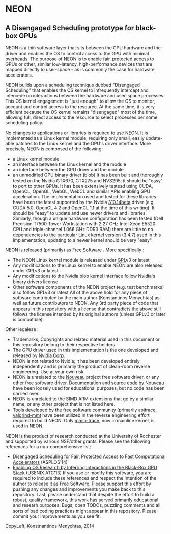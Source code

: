 NEON
==============
A Disengaged Scheduling prototype for black-box GPUs
--------------

NEON is a thin software layer that sits between the GPU hardware and
the driver and enables the OS to control access to the GPU with minimal
overheads. The purpose of NEON is to enable fair, protected access to GPUs
or other, similar low-latency, high-performance devices that are mapped
directly to user-space - as is commonly the case for hardware accelerators.

NEON builds upon a scheduling technique dubbed "Disengaged Scheduling"
that enables the OS kernel to infrequently intercept and intercede on
interactions between the hardware and user-space processes. This OS kernel
engagement is "just enough" to allow the OS to monitor, account and control
access to the resource. At the same time, it is very efficient because the
OS kernel remains "disengaged" most of the time, allowing full, direct
access to the resource to select processes per some scheduling policy.

No changes to applications or libraries is required to use NEON.
It is implemented as a Linux kernel module, requiring only small, easily
update-able patches to the Linux kernel and the GPU's driver interface.
More precisely, NEON is composed of the following:
- a Linux kernel module
- an interface between the Linux kernel and the module
- an interface between the GPU driver and the module
- an unmodified GPU binary driver (blob)
It has been built and thoroughly tested on the Nvidia GTX670, GTX275 and
NVS295; it should be "easy" to port to other GPUs. It has been extensively
testesd using CUDA, OpenCL, OpenGL, WebGL, WebCL and similar APIs enabling
GPU acceleration. The implementation used and tested for these libraries
have been the latest supported by the Nvidia
[310.14beta](http://www.nvidia.com/download/driverResults.aspx/50101)
driver (e.g. CUDA 5.0, OpenGL 4.2 and OpenCL 1.1 at the time of this
writing). It should be "easy" to update and use newer drivers and libraries.
Similarly, though a unique hardware configuration has been tested
(Dell Precision T7500 Tower Workstation with 2.27 GHz Intel Xeon E5520
CPU and triple-channel 1.066 GHz DDR3 RAM)
there are little to no dependencies to the particular Linux kernel version
([3.4.7](http://ftp.kernel.org/pub/linux/kernel/v3.x/linux-3.4.7.tar.xz))
used in this implementation; updating to a newer kernel should be very
"easy".

NEON is released (primarily) as
[Free Software](http://www.fsf.org)
. More specifically :
- The NEON Linux kernel module is released under
[GPL](http://www.gnu.org/licenses/gpl.html)v3 or latest
- Any modifications to the Linux kernel to enable NEON are also released
under GPLv3 or latest
- Any modifications to the Nvidia blob kernel interface follow Nvidia's
binary drivers license
- Other software components of the NEON project (e.g. test benchmarks)
also follow GPLv3 or latest
All of the above hold for any piece of software contributed by the main
author (Konstantinos Menychtas) as well as future contributors to NEON.
Any 3rd party piece of code that appears in this repository with a license
that contradicts the above still follows the license intended by its
original authors (unless GPLv3 or later is compatible).

Other legalese :
- Trademarks, Copyrights and related material used in this document or this
repository belong to their respective holders
- The GPU driver used in this implementation is the one developed and released
by [Nvidia Corp](http://www.nvidia.com).
- NEON is not related to Nvidia; it has been developed entirely independently
and is primarily the product of clean-room reverse engineering.
Use at your own risk.
- NEON is unrelated to the [Nouveau](http://nouveau.freedesktop.org/wiki/)
project free software driver, or any other free software driver.
Documentation and source code by Nouveau have been loosely used for educational
purposes, but no code has been carried over.
- NEON is unrelated to the SIMD ARM extensions that go by a similar name,
or any other project that is not listed here.
- Tools developed by the free software community (primarily
[apitrace](https://github.com/apitrace/apitrace),
[valgrind-mmt](http://nouveau.freedesktop.org/wiki/Development/)
have been utilized in the reverse engineering effort required
to build NEON. Only
[mmio-trace](https://www.kernel.org/doc/Documentation/trace/mmiotrace.txt),
now in mainline kernel, is used in NEON.

NEON is the product of research conducted at the University of Rochester
and supported by various NSF/other grants.
Please see the following references for a non-comprehensive list:
- [Disengaged Scheduling for Fair, Protected Access to Fast Computational
Accelerators](http://www.cs.rochester.edu/~kmenycht/papers/asplos14-menychtas.pdf)
(ASPLOS'14)
- [Enabling OS Research by Inferring Interactions in the Black-Box
GPU Stack](http://www.cs.rochester.edu/~kmenycht/papers/atc13-menychtas.pdf)
(USENIX ATC'13)
If you use or modify this software, you are required to include these
references and respect the intention of the author to release it as
Free Software. Please support this effort by pushing any changes and
improvements you make back to this repository. Last, please understand
that despite the effort to build a robust, quality framework, this
work has served primarily educational and researh purposes. Bugs,
open TODOs, puzzling comments and all sorts of bad coding practices
might appear in this repository. Please commit your improvements as
you see fit.


CopyLeft, Konstnantinos Menychtas, 2014
